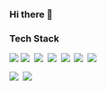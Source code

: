 ### Hi there 👋

<h3>Tech Stack</h3>
<p>
  <img src="https://img.shields.io/badge/Python-blue?style=for-the-badge&logo=Python&logoColor=white">
  <img src="https://img.shields.io/badge/C++-00599C?style=for-the-badge&logo=C%2B%2B&logoColor=white"/></a>&nbsp;
  <img src="https://img.shields.io/badge/C-A8B9CC?style=for-the-badge&logo=C&logoColor=white"/></a>&nbsp;  
  <img src="https://img.shields.io/badge/Java-007396?style=for-the-badge&logo=Java&logoColor=white"/></a>&nbsp;
  <img src="https://img.shields.io/badge/Swift-F05138?style=for-the-badge&logo=swift&logoColor=white"/></a>&nbsp;
  <img src="https://img.shields.io/badge/Kotlin-7F52FF?style=for-the-badge&logo=kotlin&logoColor=white"/></a>&nbsp;
  <img src="https://img.shields.io/badge/Spring-6DB33F?style=for-the-badge&logo=spring&logoColor=white"/></a>&nbsp;  
</p>

<p>
  <a href="https://--/"><img src="https://img.shields.io/badge/Tech%20Blog-262626?style=flat-square&logo=D-Wave Systems&logoColor=white&link=https://ahnsugyeong.tistory.com"/></a>&nbsp
  <a href="mailto:gue707@naver.com"><img src="https://img.shields.io/badge/Gmail-d14836?style=flat-square&logo=Gmail&logoColor=white&link=mailto:ahnsugyeong@gmail.com"/></a>
</p>
<!--
**HanGyuTak/HanGyuTak** is a ✨ _special_ ✨ repository because its `README.md` (this file) appears on your GitHub profile.

Here are some ideas to get you started:

- 🔭 I’m currently working on ...
- 🌱 I’m currently learning ...
- 👯 I’m looking to collaborate on ...
- 🤔 I’m looking for help with ...
- 💬 Ask me about ...
- 📫 How to reach me: ...
- 😄 Pronouns: ...
- ⚡ Fun fact: ...
-->
